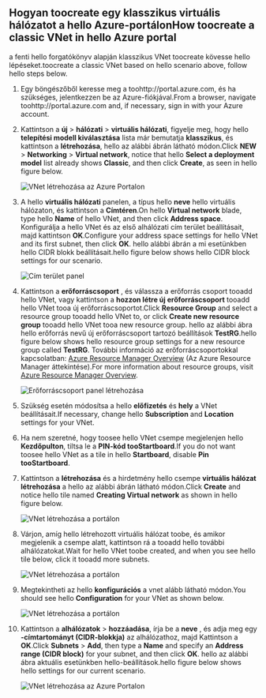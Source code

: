## <a name="how-toocreate-a-classic-vnet-in-hello-azure-portal"></a><span data-ttu-id="69244-101">Hogyan toocreate egy klasszikus virtuális hálózatot a hello Azure-portálon</span><span class="sxs-lookup"><span data-stu-id="69244-101">How toocreate a classic VNet in hello Azure portal</span></span>
<span data-ttu-id="69244-102">a fenti hello forgatókönyv alapján klasszikus VNet toocreate kövesse hello lépéseket.</span><span class="sxs-lookup"><span data-stu-id="69244-102">toocreate a classic VNet based on hello scenario above, follow hello steps below.</span></span>

1. <span data-ttu-id="69244-103">Egy böngészőből keresse meg a toohttp://portal.azure.com, és ha szükséges, jelentkezzen be az Azure-fiókjával.</span><span class="sxs-lookup"><span data-stu-id="69244-103">From a browser, navigate toohttp://portal.azure.com and, if necessary, sign in with your Azure account.</span></span>
2. <span data-ttu-id="69244-104">Kattintson a **új** > **hálózati** > **virtuális hálózati**, figyelje meg, hogy hello **telepítési modell kiválasztása** lista már bemutatja **klasszikus**, és kattintson a **létrehozása**, hello az alábbi ábrán látható módon.</span><span class="sxs-lookup"><span data-stu-id="69244-104">Click **NEW** > **Networking** > **Virtual network**, notice that hello **Select a deployment model** list already shows **Classic**, and then click **Create**, as seen in hello figure below.</span></span>
   
    ![VNet létrehozása az Azure Portalon](./media/virtual-networks-create-vnet-classic-pportal-include/vnet-create-pportal-figure1.gif)
3. <span data-ttu-id="69244-106">A hello **virtuális hálózati** panelen, a típus hello **neve** hello virtuális hálózaton, és kattintson a **Címtéren**.</span><span class="sxs-lookup"><span data-stu-id="69244-106">On hello **Virtual network** blade, type hello **Name** of hello VNet, and then click **Address space**.</span></span> <span data-ttu-id="69244-107">Konfigurálja a hello VNet és az első alhálózati cím terület beállításait, majd kattintson **OK**.</span><span class="sxs-lookup"><span data-stu-id="69244-107">Configure your address space settings for hello VNet and its first subnet, then click **OK**.</span></span> <span data-ttu-id="69244-108">hello alábbi ábrán a mi esetünkben hello CIDR blokk beállításait.</span><span class="sxs-lookup"><span data-stu-id="69244-108">hello figure below shows hello CIDR block settings for our scenario.</span></span>
   
    ![Cím terület panel](./media/virtual-networks-create-vnet-classic-pportal-include/vnet-create-pportal-figure2.png)
4. <span data-ttu-id="69244-110">Kattintson a **erőforráscsoport** , és válassza a erőforrás csoport tooadd hello VNet, vagy kattintson a **hozzon létre új erőforráscsoport** tooadd hello VNet tooa új erőforráscsoportot.</span><span class="sxs-lookup"><span data-stu-id="69244-110">Click **Resource Group** and select a resource group tooadd hello VNet to, or click **Create new resource group** tooadd hello VNet tooa new resource group.</span></span> <span data-ttu-id="69244-111">hello az alábbi ábra hello erőforrás nevű új erőforráscsoport tartozó beállítások **TestRG**.</span><span class="sxs-lookup"><span data-stu-id="69244-111">hello figure below shows hello resource group settings for a new resource group called **TestRG**.</span></span> <span data-ttu-id="69244-112">További információ az erőforráscsoportokkal kapcsolatban: [Azure Resource Manager Overview](../articles/azure-resource-manager/resource-group-overview.md#resource-groups) (Az Azure Resource Manager áttekintése).</span><span class="sxs-lookup"><span data-stu-id="69244-112">For more information about resource groups, visit [Azure Resource Manager Overview](../articles/azure-resource-manager/resource-group-overview.md#resource-groups).</span></span>
   
    ![Erőforráscsoport panel létrehozása](./media/virtual-networks-create-vnet-classic-pportal-include/vnet-create-pportal-figure3.png)
5. <span data-ttu-id="69244-114">Szükség esetén módosítsa a hello **előfizetés** és **hely** a VNet beállításait.</span><span class="sxs-lookup"><span data-stu-id="69244-114">If necessary, change hello **Subscription** and **Location** settings for your VNet.</span></span> 
6. <span data-ttu-id="69244-115">Ha nem szeretné, hogy toosee hello VNet csempe megjelenjen hello **Kezdőpulton**, tiltsa le a **PIN-kód tooStartboard**.</span><span class="sxs-lookup"><span data-stu-id="69244-115">If you do not want toosee hello VNet as a tile in hello **Startboard**, disable **Pin tooStartboard**.</span></span> 
7. <span data-ttu-id="69244-116">Kattintson a **létrehozása** és a hirdetmény hello csempe **virtuális hálózat létrehozása** a hello az alábbi ábrán látható módon.</span><span class="sxs-lookup"><span data-stu-id="69244-116">Click **Create** and notice hello tile named **Creating Virtual network** as shown in hello figure below.</span></span>
   
    ![VNet létrehozása a portálon](./media/virtual-networks-create-vnet-classic-pportal-include/vnet-create-pportal-figure4.png)
8. <span data-ttu-id="69244-118">Várjon, amíg hello létrehozott virtuális hálózat toobe, és amikor megjelenik a csempe alatt, kattintson rá a tooadd hello további alhálózatokat.</span><span class="sxs-lookup"><span data-stu-id="69244-118">Wait for hello VNet toobe created, and when you see hello tile below, click it tooadd more subnets.</span></span>
   
    ![VNet létrehozása a portálon](./media/virtual-networks-create-vnet-classic-pportal-include/vnet-create-pportal-figure5.png)
9. <span data-ttu-id="69244-120">Megtekintheti az hello **konfigurációs** a vnet alább látható módon.</span><span class="sxs-lookup"><span data-stu-id="69244-120">You should see hello **Configuration** for your VNet as shown below.</span></span> 
   
    ![VNet létrehozása a portálon](./media/virtual-networks-create-vnet-classic-pportal-include/vnet-create-pportal-figure6.png)
10. <span data-ttu-id="69244-122">Kattintson a **alhálózatok** > **hozzáadása**, írja be a **neve** , és adja meg egy **-címtartományt (CIDR-blokkja)** az alhálózathoz, majd Kattintson a **OK**.</span><span class="sxs-lookup"><span data-stu-id="69244-122">Click **Subnets** > **Add**, then type a **Name** and specify an **Address range (CIDR block)** for your subnet, and then click **OK**.</span></span> <span data-ttu-id="69244-123">hello az alábbi ábra aktuális esetünkben hello-beállítások.</span><span class="sxs-lookup"><span data-stu-id="69244-123">hello figure below shows hello settings for our current scenario.</span></span>
    
    ![VNet létrehozása az Azure Portalon](./media/virtual-networks-create-vnet-classic-pportal-include/vnet-create-pportal-figure7.gif)

